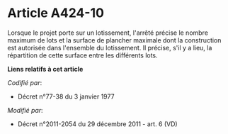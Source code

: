 # Article A424-10

Lorsque le projet porte sur un lotissement, l'arrêté précise le nombre maximum de lots et la surface de plancher maximale
dont la construction est autorisée dans l'ensemble du lotissement. Il précise, s'il y a lieu, la répartition de cette surface
entre les différents lots.

**Liens relatifs à cet article**

_Codifié par_:

  - Décret n°77-38 du 3 janvier 1977

_Modifié par_:

  - Décret n°2011-2054 du 29 décembre 2011 - art. 6 (VD)
